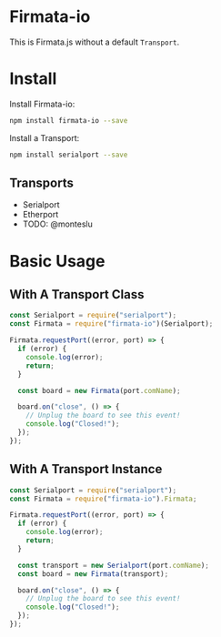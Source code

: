 # Firmata-io

This is Firmata.js without a default `Transport`.

# Install

Install Firmata-io:

```sh
npm install firmata-io --save
```

Install a Transport: 


```sh
npm install serialport --save
```

## Transports

- Serialport
- Etherport
- TODO: @monteslu


# Basic Usage

## With A Transport Class

```js
const Serialport = require("serialport");
const Firmata = require("firmata-io")(Serialport);

Firmata.requestPort((error, port) => {
  if (error) {
    console.log(error);
    return;
  }

  const board = new Firmata(port.comName);

  board.on("close", () => {
    // Unplug the board to see this event!
    console.log("Closed!");
  });
});
```

## With A Transport Instance


```js
const Serialport = require("serialport");
const Firmata = require("firmata-io").Firmata;

Firmata.requestPort((error, port) => {
  if (error) {
    console.log(error);
    return;
  }

  const transport = new Serialport(port.comName);
  const board = new Firmata(transport);

  board.on("close", () => {
    // Unplug the board to see this event!
    console.log("Closed!");
  });
});
```
